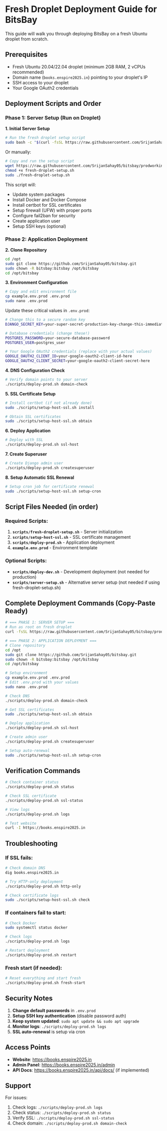 # Fresh Droplet Deployment Guide for BitsBay

This guide will walk you through deploying BitsBay on a fresh Ubuntu droplet from scratch.

## Prerequisites

- Fresh Ubuntu 20.04/22.04 droplet (minimum 2GB RAM, 2 vCPUs recommended)
- Domain name (`books.enspire2025.in`) pointing to your droplet's IP
- SSH access to your droplet
- Your Google OAuth2 credentials

## Deployment Scripts and Order

### Phase 1: Server Setup (Run on Droplet)

**1. Initial Server Setup**
```bash
# Run the fresh droplet setup script
sudo bash -c "$(curl -fsSL https://raw.githubusercontent.com/SrijanSahay05/bitsbay/prodworking/scripts/fresh-droplet-setup.sh)"
```

Or manually:
```bash
# Copy and run the setup script
wget https://raw.githubusercontent.com/SrijanSahay05/bitsbay/prodworking/scripts/fresh-droplet-setup.sh
chmod +x fresh-droplet-setup.sh
sudo ./fresh-droplet-setup.sh
```

This script will:
- Update system packages
- Install Docker and Docker Compose
- Install certbot for SSL certificates
- Setup firewall (UFW) with proper ports
- Configure fail2ban for security
- Create application user
- Setup SSH keys (optional)

### Phase 2: Application Deployment

**2. Clone Repository**
```bash
cd /opt
sudo git clone https://github.com/SrijanSahay05/bitsbay.git
sudo chown -R bitsbay:bitsbay /opt/bitsbay
cd /opt/bitsbay
```

**3. Environment Configuration**
```bash
# Copy and edit environment file
cp example.env.prod .env.prod
sudo nano .env.prod
```

Update these critical values in `.env.prod`:
```bash
# Change this to a secure random key
DJANGO_SECRET_KEY=your-super-secret-production-key-change-this-immediately

# Database credentials (change these!)
POSTGRES_PASSWORD=your-secure-database-password
POSTGRES_USER=postgres_user

# Your Google OAuth2 credentials (replace with your actual values)
GOOGLE_OAUTH2_CLIENT_ID=your-google-oauth2-client-id-here
GOOGLE_OAUTH2_CLIENT_SECRET=your-google-oauth2-client-secret-here
```

**4. DNS Configuration Check**
```bash
# Verify domain points to your server
./scripts/deploy-prod.sh domain-check
```

**5. SSL Certificate Setup**
```bash
# Install certbot (if not already done)
sudo ./scripts/setup-host-ssl.sh install

# Obtain SSL certificates
sudo ./scripts/setup-host-ssl.sh obtain
```

**6. Deploy Application**
```bash
# Deploy with SSL
./scripts/deploy-prod.sh ssl-host
```

**7. Create Superuser**
```bash
# Create Django admin user
./scripts/deploy-prod.sh createsuperuser
```

**8. Setup Automatic SSL Renewal**
```bash
# Setup cron job for certificate renewal
sudo ./scripts/setup-host-ssl.sh setup-cron
```

## Script Files Needed (in order)

### Required Scripts:
1. **`scripts/fresh-droplet-setup.sh`** - Server initialization
2. **`scripts/setup-host-ssl.sh`** - SSL certificate management
3. **`scripts/deploy-prod.sh`** - Application deployment
4. **`example.env.prod`** - Environment template

### Optional Scripts:
- **`scripts/deploy-dev.sh`** - Development deployment (not needed for production)
- **`scripts/server-setup.sh`** - Alternative server setup (not needed if using fresh-droplet-setup.sh)

## Complete Deployment Commands (Copy-Paste Ready)

```bash
# === PHASE 1: SERVER SETUP ===
# Run as root on fresh droplet
curl -fsSL https://raw.githubusercontent.com/SrijanSahay05/bitsbay/prodworking/scripts/fresh-droplet-setup.sh | sudo bash

# === PHASE 2: APPLICATION DEPLOYMENT ===
# Clone repository
cd /opt
sudo git clone https://github.com/SrijanSahay05/bitsbay.git
sudo chown -R bitsbay:bitsbay /opt/bitsbay
cd /opt/bitsbay

# Setup environment
cp example.env.prod .env.prod
# Edit .env.prod with your values
sudo nano .env.prod

# Check DNS
./scripts/deploy-prod.sh domain-check

# Get SSL certificates
sudo ./scripts/setup-host-ssl.sh obtain

# Deploy application
./scripts/deploy-prod.sh ssl-host

# Create admin user
./scripts/deploy-prod.sh createsuperuser

# Setup auto-renewal
sudo ./scripts/setup-host-ssl.sh setup-cron
```

## Verification Commands

```bash
# Check container status
./scripts/deploy-prod.sh status

# Check SSL certificate
./scripts/deploy-prod.sh ssl-status

# View logs
./scripts/deploy-prod.sh logs

# Test website
curl -I https://books.enspire2025.in
```

## Troubleshooting

### If SSL fails:
```bash
# Check domain DNS
dig books.enspire2025.in

# Try HTTP-only deployment
./scripts/deploy-prod.sh http-only

# Check certificate logs
sudo ./scripts/setup-host-ssl.sh check
```

### If containers fail to start:
```bash
# Check Docker
sudo systemctl status docker

# Check logs
./scripts/deploy-prod.sh logs

# Restart deployment
./scripts/deploy-prod.sh restart
```

### Fresh start (if needed):
```bash
# Reset everything and start fresh
./scripts/deploy-prod.sh fresh-start
```

## Security Notes

1. **Change default passwords** in `.env.prod`
2. **Setup SSH key authentication** (disable password auth)
3. **Keep system updated**: `sudo apt update && sudo apt upgrade`
4. **Monitor logs**: `./scripts/deploy-prod.sh logs`
5. **SSL auto-renewal** is setup via cron

## Access Points

- **Website**: https://books.enspire2025.in
- **Admin Panel**: https://books.enspire2025.in/admin
- **API Docs**: https://books.enspire2025.in/api/docs/ (if implemented)

## Support

For issues:
1. Check logs: `./scripts/deploy-prod.sh logs`
2. Check status: `./scripts/deploy-prod.sh status`
3. Verify SSL: `./scripts/deploy-prod.sh ssl-status`
4. Check domain: `./scripts/deploy-prod.sh domain-check`
